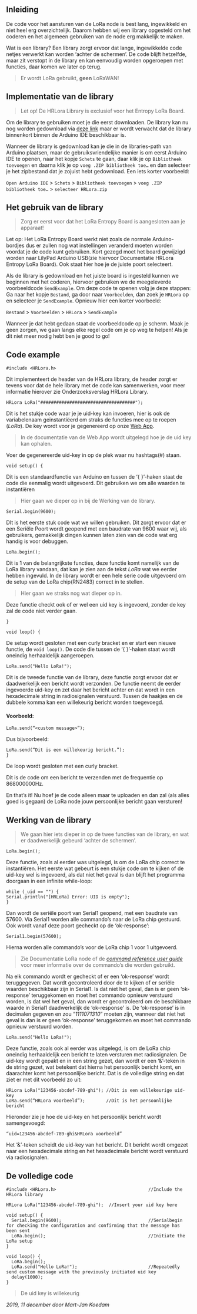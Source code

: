 ﻿## Inleiding

De code voor het aansturen van de LoRa node is best lang, ingewikkeld en niet heel erg overzichtelijk. Daarom hebben wij een library opgesteld om het coderen en het algemeen gebruiken van de node erg makkelijk te maken.

Wat is een library? Een library zorgt ervoor dat lange, ingewikkelde code netjes verwerkt kan worden ‘achter de schermen’. De code blijft hetzelfde, maar zit verstopt in de library en kan eenvoudig worden opgeroepen met functies, daar komen we later op terug.  
> Er wordt LoRa gebruikt, **geen** LoRaWAN!
> 
## Implementatie van de library

> Let op! De HRLora Library is exclusief voor het Entropy LoRa Board.

Om de library te gebruiken moet je die eerst downloaden. De library kan nu nog worden gedownload via [deze link](https://github.com/MJKoedam/HRLoraLibrary) maar er wordt verwacht dat de library binnenkort binnen de Arduino IDE beschikbaar is.

Wanneer de library is gedownload kan je die in de libraries-path van Arduino plaatsen, maar de gebruiksvriendelijke manier is om eerst Arduino IDE te openen, naar het kopje `Schets` te gaan, daar klik je op `Bibliotheek toevoegen` en daarna klik je op `voeg .ZIP bibliotheek toe…` en dan selecteer je het zipbestand dat je zojuist hebt gedownload. Een iets korter voorbeeld:

`Open Arduino IDE` > `Schets` > `Bibliotheek toevoegen` > `voeg .ZIP bibliotheek toe…` > `selecteer HRLora.zip`

## Het gebruik van de library

>Zorg er eerst voor dat het LoRa Entropy Board is aangesloten aan je apparaat!

Let op: Het LoRa Entropy Board werkt niet zoals de normale Arduino-bordjes dus er zullen nog wat instellingen veranderd moeten worden voordat je de code kunt gebruiken. Kort gezegd moet het board gewijzigd worden naar LilyPad Arduino USB(zie hiervoor Documentatie HRLora Entropy LoRa Board). Ook staat hier hoe je de juiste poort selecteert.

Als de library is gedownload en het juiste board is ingesteld kunnen we beginnen met het coderen, hiervoor gebruiken we de meegeleverde voorbeeldcode `SendExample`. Om deze code te openen volg je deze stappen: Ga naar het kopje  `Bestand`, ga door naar `Voorbeelden`, dan zoek je `HRLora` op en selecteer je `SendExample`. Opnieuw hier een korter voorbeeld:

`Bestand` > `Voorbeelden` > `HRLora` > `SendExample`

Wanneer je dat hebt gedaan staat de voorbeeldcode op je scherm. Maak je geen zorgen, we gaan langs elke regel code om je op weg te helpen! Als je dit niet meer nodig hebt ben je good to go!

 
## Code example
```arduino
#include <HRLora.h>
```
Dit implementeert de header van de HRLora library, de header zorgt er tevens voor dat de hele library met de code kan samenwerken, voor meer informatie hierover zie Onderzoeksverslag HRLora Library. 

```arduino
HRLora LoRa("####################################");
```
Dit is het stukje code waar je je uid-key kan invoeren, hier is ook de variabelenaam geinstantiëerd om straks de functies mee op te roepen (_LoRa_). De key wordt voor je gegenereerd op onze [Web App]([https://anothertechproject.com/](https://anothertechproject.com/)).
 > In de documentatie van de Web App wordt uitgelegd hoe je de uid key kan ophalen. 

Voer de gegenereerde uid-key in op de plek waar nu hashtags(#) staan.
```arduino
void setup() {
```
Dit is een standaardfunctie van Arduino en tussen de ‘{ }’-haken staat de code die eenmalig wordt uitgevoerd. Dit gebruiken we om alle waarden te instantiëren
> Hier gaan we dieper op in bij de Werking van de library.

```arduino
Serial.begin(9600);
```
DIt is het eerste stuk code wat we willen gebruiken. Dit zorgt ervoor dat er een Seriële Poort wordt geopend met een baudrate van 9600 waar wij, als gebruikers, gemakkelijk dingen kunnen laten zien van de code wat erg handig is voor debuggen.

```arduino
LoRa.begin();
```
Dit is 1 van de belangrijkste functies, deze functie komt namelijk van de LoRa library vandaan, dat kan je zien aan de tekst _LoRa_ wat we eerder hebben ingevuld. In de library wordt er een hele serie code uitgevoerd om de setup van de LoRa chip(RN2483) correct in te stellen.
> Hier gaan we straks nog wat dieper op in.

Deze functie checkt ook of er wel een uid key is ingevoerd, zonder de key zal de code niet verder gaan.

```arduino
}

void loop() {
```
De setup wordt gesloten met een curly bracket en er start een nieuwe functie, de `void loop()`. De code die tussen de ‘{ }’-haken staat wordt oneindig herhaaldelijk aangeroepen.

```arduino
LoRa.send("Hello LoRa!");
```
Dit is de tweede functie van de library, deze functie zorgt ervoor dat er daadwerkelijk een bericht wordt verzonden. De functie neemt de eerder ingevoerde uid-key en zet daar het bericht achter en dat wordt in een hexadecimale string in radiosignalen verstuurd. Tussen de haakjes en de dubbele komma kan een willekeurig bericht worden toegevoegd.
#### Voorbeeld:
```arduino
LoRa.send(“<custom message>”);
```
 Dus bijvoorbeeld: 
 ```arduino
 LoRa.send(“Dit is een willekeurig bericht.”);
}
```
De loop wordt gesloten met een curly bracket.

Dit is de code om een bericht te verzenden met de frequentie op 868000000Hz.

En that’s it! Nu hoef je de code alleen maar te uploaden en dan zal (als alles goed is gegaan) de LoRa node jouw persoonlijke bericht gaan versturen!

## Werking van de library

> We gaan hier iets dieper in op de twee functies van de library, en wat er daadwerkelijk gebeurd ‘achter de schermen’.
```arduino
LoRa.begin();
```
Deze functie, zoals al eerder was uitgelegd, is om de LoRa chip correct te instantiëren. Het eerste wat gebeurt is een stukje code om te kijken of de uid-key wel is ingevoerd, als dat niet het geval is dan blijft het programma doorgaan in een infinite while-loop:
```arduino
while (_uid == "") {
Serial.println("[HRLoRa] Error: UID is empty");
}
```

Dan wordt de seriële poort van Serial1 geopend, met een baudrate van 57600. Via Serial1 worden alle commando’s naar de LoRa chip gestuurd. Ook wordt vanaf deze poort gecheckt op de ‘ok-response’:
```arduino
Serial1.begin(57600);
```

Hierna worden alle commando’s voor de LoRa chip 1 voor 1 uitgevoerd.
> Zie Documentatie LoRa node of de [_command reference user guide_](https://ww1.microchip.com/downloads/en/DeviceDoc/40001784B.pdf) voor meer informatie over de commando’s die worden gebruikt.

Na elk commando wordt er gecheckt of er een ‘ok-response’ wordt teruggegeven. Dat wordt gecontroleerd door de te kijken of er seriële waarden beschikbaar zijn in Serial1. Is dat niet het geval, dan is er geen ‘ok-response’ teruggekomen en moet het commando opnieuw verstuurd worden, is dat wel het geval, dan wordt er gecontroleerd om de beschikbare waarde in Serial1 daadwerkelijk de ‘ok-response’ is. De ‘ok-response’ is in decimalen gegeven en zou “_1111071310_” moeten zijn, wanneer dat niet het geval is dan is er geen ‘ok-response’ teruggekomen en moet het commando opnieuw verstuurd worden.

```arduino
LoRa.send("Hello LoRa!");
```
Deze functie, zoals ook al eerder was uitgelegd, is om de LoRa chip oneindig herhaaldelijk een bericht te laten versturen met radiosignalen. De uid-key wordt gepakt en in een string gezet, dan wordt er een ‘&’-teken in de string gezet, wat betekent dat hierna het persoonlijk bericht komt, en daarachter komt het persoonlijke bericht. Dat is de volledige string en dat ziet er met dit voorbeeld zo uit:
```arduino
HRLora LoRa("123456-abcdef-789-ghi"); //Dit is een willekeurige uid-key
LoRa.send(“HRLora voorbeeld”);  	  //Dit is het persoonlijke bericht
```

Hieronder zie je hoe de uid-key en het persoonlijk bericht wordt samengevoegd:

`“uid=123456-abcdef-789-ghi&HRLora voorbeeld”`

Het ‘&’-teken scheidt de uid-key van het bericht.
Dit bericht wordt omgezet naar een hexadecimale string en het hexadecimale bericht wordt verstuurd via radiosignalen.

## De volledige code

```arduino
#include <HRLora.h>                                   //Include the HRLora library

HRLora LoRa("123456-abcdef-789-ghi");  //Insert your uid key here

void setup() {
  Serial.begin(9600);                                 //Serialbegin for checking the configuration and confirming that the message has been sent
  LoRa.begin();                                       //Initiate the LoRa setup
}

void loop() {
  LoRa.begin();
  LoRa.send("Hello LoRa!");                           //Repeatedly send custom message with the previously initiated uid key
  delay(1000);
}
```
> De uid key is willekeurig



_2019, 11 december door Mart-Jan Koedam_
